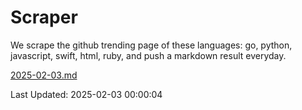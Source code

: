 # Scraper

We scrape the github trending page of these languages: go, python, javascript, swift, html, ruby, and push a markdown result everyday.

[2025-02-03.md](https://github.com/henson/Scraper/blob/master/2025-02-03.md)

Last Updated: 2025-02-03 00:00:04